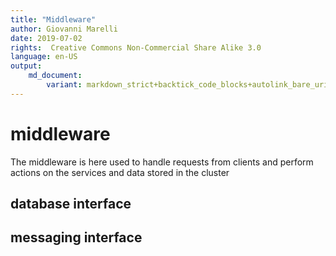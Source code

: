```yaml
---
title: "Middleware"
author: Giovanni Marelli
date: 2019-07-02
rights:  Creative Commons Non-Commercial Share Alike 3.0
language: en-US
output: 
	md_document:
		variant: markdown_strict+backtick_code_blocks+autolink_bare_uris+markdown_github
---
```


# middleware

The middleware is here used to handle requests from clients and perform actions on the services and data stored in the cluster

## database interface

## messaging interface

